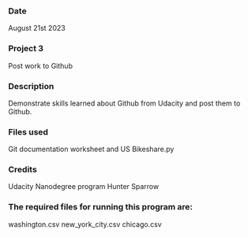 
### Date 
August 21st 2023 

### Project 3
Post work to Github 

### Description
Demonstrate skills learned about Github from Udacity and post them to Github. 

### Files used
Git documentation worksheet and US Bikeshare.py 

### Credits
Udacity Nanodegree program 
Hunter Sparrow 

### The required files for running this program are:

washington.csv new_york_city.csv chicago.csv
